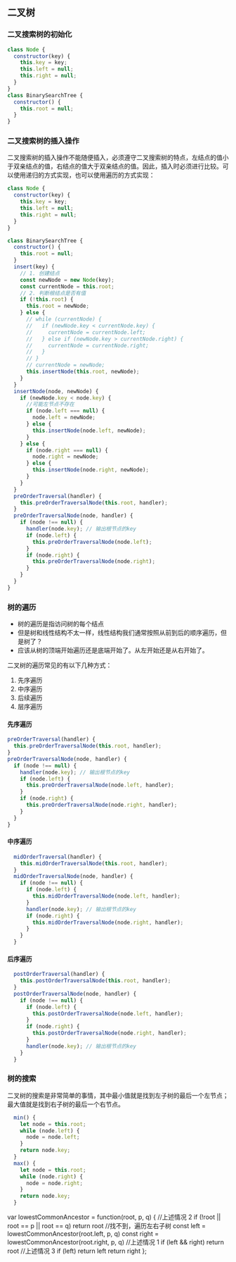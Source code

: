 ## 二叉树

### 二叉搜索树的初始化

```js
class Node {
  constructor(key) {
    this.key = key;
    this.left = null;
    this.right = null;
  }
}
class BinarySearchTree {
  constructor() {
    this.root = null;
  }
}
```

### 二叉搜索树的插入操作

二叉搜索树的插入操作不能随便插入，必须遵守二叉搜索树的特点，左结点的值小于双亲结点的值，右结点的值大于双亲结点的值。因此，插入时必须进行比较。可以使用递归的方式实现，也可以使用遍历的方式实现：

```js
class Node {
  constructor(key) {
    this.key = key;
    this.left = null;
    this.right = null;
  }
}

class BinarySearchTree {
  constructor() {
    this.root = null;
  }
  insert(key) {
    // 1. 创建结点
    const newNode = new Node(key);
    const currentNode = this.root;
    // 2. 判断根结点是否有值
    if (!this.root) {
      this.root = newNode;
    } else {
      // while (currentNode) {
      //   if (newNode.key < currentNode.key) {
      //     currentNode = currentNode.left;
      //   } else if (newNode.key > currentNode.right) {
      //     currentNode = currentNode.right;
      //   }
      // }
      // currentNode = newNode;
      this.insertNode(this.root, newNode);
    }
  }
  insertNode(node, newNode) {
    if (newNode.key < node.key) {
      //可能左节点不存在
      if (node.left === null) {
        node.left = newNode;
      } else {
        this.insertNode(node.left, newNode);
      }
    } else {
      if (node.right === null) {
        node.right = newNode;
      } else {
        this.insertNode(node.right, newNode);
      }
    }
  }
  preOrderTraversal(handler) {
    this.preOrderTraversalNode(this.root, handler);
  }
  preOrderTraversalNode(node, handler) {
    if (node !== null) {
      handler(node.key); // 输出根节点的key
      if (node.left) {
        this.preOrderTraversalNode(node.left);
      }
      if (node.right) {
        this.preOrderTraversalNode(node.right);
      }
    }
  }
}
```

### 树的遍历

- 树的遍历是指访问树的每个结点
- 但是树和线性结构不太一样，线性结构我们通常按照从前到后的顺序遍历，但是树了？
- 应该从树的顶端开始遍历还是底端开始了。从左开始还是从右开始了。

二叉树的遍历常见的有以下几种方式：

1. 先序遍历
2. 中序遍历
3. 后续遍历
4. 层序遍历

#### 先序遍历

```js
preOrderTraversal(handler) {
  this.preOrderTraversalNode(this.root, handler);
}
preOrderTraversalNode(node, handler) {
  if (node !== null) {
    handler(node.key); // 输出根节点的key
    if (node.left) {
      this.preOrderTraversalNode(node.left, handler);
    }
    if (node.right) {
      this.preOrderTraversalNode(node.right, handler);
    }
  }
}
```

#### 中序遍历

```js
  midOrderTraversal(handler) {
    this.midOrderTraversalNode(this.root, handler);
  }
  midOrderTraversalNode(node, handler) {
    if (node !== null) {
      if (node.left) {
        this.midOrderTraversalNode(node.left, handler);
      }
      handler(node.key); // 输出根节点的key
      if (node.right) {
        this.midOrderTraversalNode(node.right, handler);
      }
    }
  }
```

#### 后序遍历

```js
  postOrderTraversal(handler) {
    this.postOrderTraversalNode(this.root, handler);
  }
  postOrderTraversalNode(node, handler) {
    if (node !== null) {
      if (node.left) {
        this.postOrderTraversalNode(node.left, handler);
      }
      if (node.right) {
        this.postOrderTraversalNode(node.right, handler);
      }
      handler(node.key); // 输出根节点的key
    }
  }
```

### 树的搜索

二叉树的搜索是非常简单的事情，其中最小值就是找到左子树的最后一个左节点；最大值就是找到右子树的最后一个右节点。

```js
  min() {
    let node = this.root;
    while (node.left) {
      node = node.left;
    }
    return node.key;
  }
  max() {
    let node = this.root;
    while (node.right) {
      node = node.right;
    }
    return node.key;
  }
```

var lowestCommonAncestor = function(root, p, q) {
//上述情况 2
if (!root || root == p || root == q) return root
//找不到，遍历左右子树
const left = lowestCommonAncestor(root.left, p, q)
const right = lowestCommonAncestor(root.right, p, q)
//上述情况 1
if (left && right) return root
//上述情况 3
if (left) return left
return right
};
